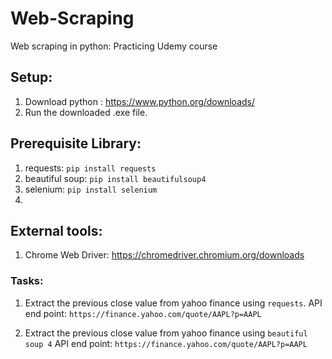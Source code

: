 # Web-Scraping
Web scraping in python: Practicing Udemy course

## Setup:
1. Download python : https://www.python.org/downloads/
2. Run the downloaded .exe file.

## Prerequisite Library:
1. requests: `pip install requests`
2. beautiful soup: `pip install beautifulsoup4`
3. selenium: `pip install selenium`
4. 

## External tools:
1. Chrome Web Driver: https://chromedriver.chromium.org/downloads


### Tasks:
1. Extract the previous close value from yahoo finance using `requests`.
API end point: `https://finance.yahoo.com/quote/AAPL?p=AAPL`

2. Extract the previous close value from yahoo finance using `beautiful soup 4`
API end point: `https://finance.yahoo.com/quote/AAPL?p=AAPL`